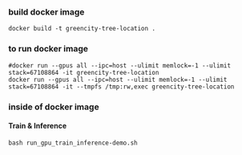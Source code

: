 ### build docker image
```
docker build -t greencity-tree-location .
```

### to run docker image
```
#docker run --gpus all --ipc=host --ulimit memlock=-1 --ulimit stack=67108864 -it greencity-tree-location
docker run --gpus all --ipc=host --ulimit memlock=-1 --ulimit stack=67108864 -it --tmpfs /tmp:rw,exec greencity-tree-location
```

### inside of docker image
#### Train & Inference

```
bash run_gpu_train_inference-demo.sh
```
